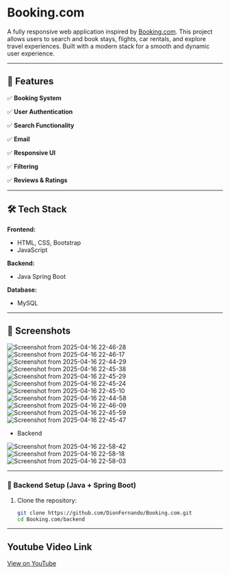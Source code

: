 # Booking.com 

A fully responsive web application inspired by [Booking.com](https://www.booking.com). This project allows users to search and book stays, flights, car rentals, and explore travel experiences. Built with a modern stack for a smooth and dynamic user experience.

---

## 🚀 Features

✅ **Booking System**

✅ **User Authentication**

✅ **Search Functionality**

✅ **Email**

✅ **Responsive UI**

✅ **Filtering**

✅ **Reviews & Ratings**

---

## 🛠️ Tech Stack

**Frontend:**
- HTML, CSS, Bootstrap
- JavaScript 

**Backend:**
- Java Spring Boot

**Database:**
- MySQL

---

## 📸 Screenshots


![Screenshot from 2025-04-16 22-46-28](https://github.com/user-attachments/assets/febe3272-85a2-41ce-8750-62d65e5e316c)
![Screenshot from 2025-04-16 22-46-17](https://github.com/user-attachments/assets/b14954c0-d4f7-43c3-99b2-ca6599235464)
![Screenshot from 2025-04-16 22-44-29](https://github.com/user-attachments/assets/90814ed8-06f8-49bb-8c90-302db46c3ebb)
![Screenshot from 2025-04-16 22-45-38](https://github.com/user-attachments/assets/f7580689-ab45-4662-af50-9e2a1efd4238)
![Screenshot from 2025-04-16 22-45-29](https://github.com/user-attachments/assets/e5ded6e1-7c71-44c0-84b9-92177ef5f55b)
![Screenshot from 2025-04-16 22-45-24](https://github.com/user-attachments/assets/c87087db-02e3-403b-9122-dcdce46c90ec)
![Screenshot from 2025-04-16 22-45-10](https://github.com/user-attachments/assets/bdbb8903-960b-4519-9556-e4a9e4554351)
![Screenshot from 2025-04-16 22-44-58](https://github.com/user-attachments/assets/1688098d-95b3-40ef-90b5-20a8c222463f)
![Screenshot from 2025-04-16 22-46-09](https://github.com/user-attachments/assets/9c251c7f-f298-4c4b-aaea-144b2b316d5a)
![Screenshot from 2025-04-16 22-45-59](https://github.com/user-attachments/assets/1fbdabd2-7c70-4fac-b02b-80f386c2f09c)
![Screenshot from 2025-04-16 22-45-47](https://github.com/user-attachments/assets/ce97f3fe-1159-47c9-971f-1c7de764186a)


- Backend

![Screenshot from 2025-04-16 22-58-42](https://github.com/user-attachments/assets/e4a0c309-bad8-4433-828c-1bab8c66aa26)
![Screenshot from 2025-04-16 22-58-18](https://github.com/user-attachments/assets/e3cf559d-8ed5-448f-921d-e3bdc50c6718)
![Screenshot from 2025-04-16 22-58-03](https://github.com/user-attachments/assets/3faa2238-ef3b-4b8a-9476-4d6f0c2a87cf)


---

### 🔧 Backend Setup (Java + Spring Boot)

1. Clone the repository:
   ```bash
   git clone https://github.com/DionFernando/Booking.com.git
   cd Booking.com/backend

---

## Youtube Video Link

[View on YouTube](https://youtu.be/XXqjXL5kJbA)

